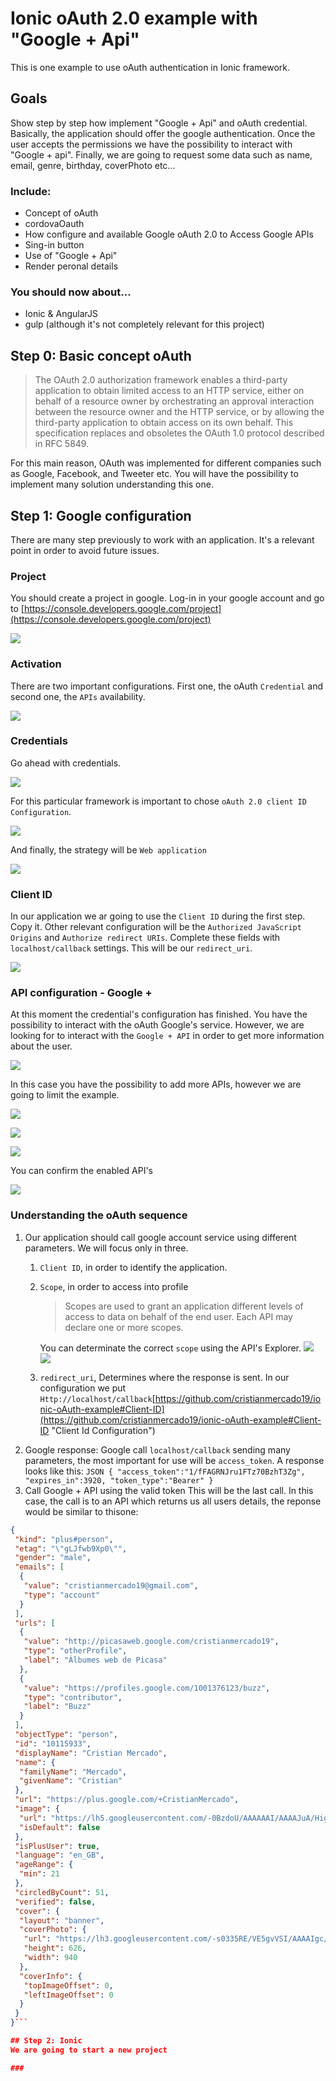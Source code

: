 # Ionic oAuth 2.0 example with "Google + Api"
This is one example to use oAuth authentication in Ionic framework.

## Goals
Show step by step how implement "Google + Api" and oAuth credential.
Basically, the application should offer the google authentication. Once the user accepts the permissions we have the possibility to interact with "Google + api". Finally, we are going to request some data such as name, email, genre, birthday, coverPhoto etc... 

### Include:
- Concept of oAuth
- cordovaOauth
- How configure and available Google oAuth 2.0 to Access Google APIs
- Sing-in button
- Use of "Google + Api"
- Render peronal details

### You should now about...
- Ionic & AngularJS 
- gulp (although it's not completely relevant for this project)


## Step 0: Basic concept oAuth
> The OAuth 2.0 authorization framework enables a third-party application to obtain limited access to an HTTP service, either on behalf of a resource owner by orchestrating an approval interaction between the resource owner and the HTTP service, or by allowing the third-party application to obtain access on its own behalf.  This specification replaces and obsoletes the OAuth 1.0 protocol described in RFC 5849.

For this main reason, OAuth was implemented for different companies such as Google, Facebook, and Tweeter etc. You will have the possibility to implement many solution understanding this one.

## Step 1: Google configuration
There are many step previously to work with an application. It's a relevant point in order to avoid future issues.


### Project
You should create a project in google.
Log-in in your google account and go to [https://console.developers.google.com/project](https://console.developers.google.com/project)

![](https://github.com/cristianmercado19/ionic-oAuth-example/blob/master/images/01%20Projects.png)


### Activation
There are two important configurations. First one, the oAuth `Credential` and second one, the `APIs` availability.

![](https://github.com/cristianmercado19/ionic-oAuth-example/blob/master/images/02%20Overview%20%20%20ebrickApi.png)
 
### Credentials
Go ahead with credentials.

![](https://github.com/cristianmercado19/ionic-oAuth-example/blob/master/images/03%20Credentials%20%20%20ebrickApi.png)

For this particular framework is important to chose `oAuth 2.0 client ID Configuration`.

![](https://github.com/cristianmercado19/ionic-oAuth-example/blob/master/images/04%20Credentials%20%20%20ebrickApi%202.png)

And finally, the strategy will be `Web application`

![](https://github.com/cristianmercado19/ionic-oAuth-example/blob/master/images/05%20Create%20client%20ID%20%20%20ebrickApi%204.png) 

### Client ID
In our application we ar going to use the `Client ID` during the first step. Copy it.
Other relevant configuration will be the `Authorized JavaScript Origins` and `Authorize redirect URIs`.
Complete these fields with `localhost/callback` settings. This will be our `redirect_uri`.

![](https://github.com/cristianmercado19/ionic-oAuth-example/blob/master/images/06%20OAuth%20client%20%20%20ebrickApi.png)

### API configuration - Google +
At this moment the credential's configuration has finished. You have the possibility to interact with the oAuth Google's service. However, we are looking for to interact with the `Google + API` in order to get more information about the user.

![](https://github.com/cristianmercado19/ionic-oAuth-example/blob/master/images/07%20API%20Library%20%20%20ebrickApi.png)

In this case you have the possibility to add more APIs, however we are going to limit the example.

![](https://github.com/cristianmercado19/ionic-oAuth-example/blob/master/images/08%20API%20Library%20%20%20ebrickApi%202.png)

![](https://github.com/cristianmercado19/ionic-oAuth-example/blob/master/images/09%20Google%20%20Hangouts%20API%20%20%20ebrickApi.png)

![](https://github.com/cristianmercado19/ionic-oAuth-example/blob/master/images/10%20Google%20%20Hangouts%20API%20%20%20ebrickApi.png)

You can confirm the enabled API's

![](https://github.com/cristianmercado19/ionic-oAuth-example/blob/master/images/11%20Enabled%20APIs%20%20%20ebrickApi%203.png) 

### Understanding the oAuth sequence
1. Our application should call google account service using different parameters. We will focus only in three.
    1. `Client ID`, in order to identify the application.
    2. `Scope`, in order to access into profile
        > Scopes are used to grant an application different levels of access to data on behalf of the end user. Each API may declare one or more scopes.

        You can determinate the correct `scope` using the API's Explorer.
![](https://github.com/cristianmercado19/ionic-oAuth-example/blob/master/images/12%20Google%20APIs%20Explorer.png)
![](https://github.com/cristianmercado19/ionic-oAuth-example/blob/master/images/13%20Google%20APIs%20Explorer%20Scope.png)
         
    3. `redirect_uri`, Determines where the response is sent. In our configuration we put `Http://localhost/callback`[https://github.com/cristianmercado19/ionic-oAuth-example#Client-ID](https://github.com/cristianmercado19/ionic-oAuth-example#Client-ID "Client Id Configuration")
2. Google response: Google call `localhost/callback` sending many parameters, the most important for use will be `access_token`. A response looks like this:
        ```JSON
        {
          "access_token":"1/fFAGRNJru1FTz70BzhT3Zg",
          "expires_in":3920,
          "token_type":"Bearer"
        }```  
3. Call Google + API using the valid token
This will be the last call. In this case, the call is to an API which returns us all users details, the reponse would be similar to thisone:
```JSON
{
 "kind": "plus#person",
 "etag": "\"gLJfwb9Xp0\"",
 "gender": "male",
 "emails": [
  {
   "value": "cristianmercado19@gmail.com",
   "type": "account"
  }
 ],
 "urls": [
  {
   "value": "http://picasaweb.google.com/cristianmercado19",
   "type": "otherProfile",
   "label": "Álbumes web de Picasa"
  },
  {
   "value": "https://profiles.google.com/1001376123/buzz",
   "type": "contributor",
   "label": "Buzz"
  }
 ],
 "objectType": "person",
 "id": "10115933",
 "displayName": "Cristian Mercado",
 "name": {
  "familyName": "Mercado",
  "givenName": "Cristian"
 },
 "url": "https://plus.google.com/+CristianMercado",
 "image": {
  "url": "https://lh5.googleusercontent.com/-0BzdoU/AAAAAAI/AAAAJuA/Higp_U2Q/photo.jpg?sz=50",
  "isDefault": false
 },
 "isPlusUser": true,
 "language": "en_GB",
 "ageRange": {
  "min": 21
 },
 "circledByCount": 51,
 "verified": false,
 "cover": {
  "layout": "banner",
  "coverPhoto": {
   "url": "https://lh3.googleusercontent.com/-s0335RE/VE5gvVSI/AAAAIgc/ptpOME/s630-fcrop64=1,0000ec61f584/DSC2_0079.jpg",
   "height": 626,
   "width": 940
  },
  "coverInfo": {
   "topImageOffset": 0,
   "leftImageOffset": 0
  }
 }
}```

## Step 2: Ionic
We are going to start a new project

###